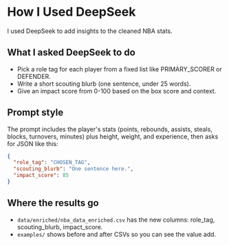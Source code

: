 # How I Used DeepSeek

I used DeepSeek to add insights to the cleaned NBA stats.

## What I asked DeepSeek to do
- Pick a role tag for each player from a fixed list like PRIMARY_SCORER or DEFENDER.  
- Write a short scouting blurb (one sentence, under 25 words).  
- Give an impact score from 0-100 based on the box score and context.

## Prompt style
The prompt includes the player's stats (points, rebounds, assists, steals, blocks, turnovers, minutes) plus height, weight, and experience, then asks for JSON like this:
```json
{
  "role_tag": "CHOSEN_TAG",
  "scouting_blurb": "One sentence here.",
  "impact_score": 85
}
```

## Where the results go
- `data/enriched/nba_data_enriched.csv` has the new columns: role_tag, scouting_blurb, impact_score.  
- `examples/` shows before and after CSVs so you can see the value add.
